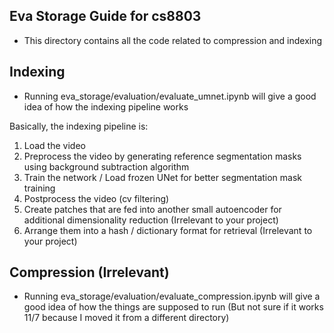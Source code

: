 ## Eva Storage Guide for cs8803

- This directory contains all the code related to compression and indexing


## Indexing
- Running eva_storage/evaluation/evaluate_umnet.ipynb will give a good idea of how the indexing pipeline works

Basically, the indexing pipeline is:
1. Load the video
2. Preprocess the video by generating reference segmentation masks using background subtraction algorithm
3. Train the network / Load frozen UNet for better segmentation mask training
4. Postprocess the video (cv filtering)
5. Create patches that are fed into another small autoencoder for additional dimensionality reduction (Irrelevant to your project)
6. Arrange them into a hash / dictionary format for retrieval (Irrelevant to your project)

## Compression (Irrelevant)
- Running eva_storage/evaluation/evaluate_compression.ipynb will give a good idea of how the things are supposed to run (But not sure if it works 11/7 because I moved it from a different directory)



